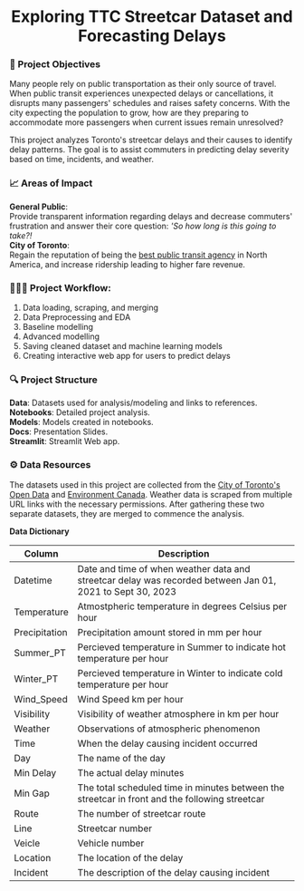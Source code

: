 <div align="center">
  <h1> Exploring TTC Streetcar Dataset and Forecasting Delays </h1>
</div>

### 🚂 Project Objectives 

Many people rely on public transportation as their only source of travel. When public transit experiences unexpected delays or cancellations, it disrupts many passengers' schedules and raises safety concerns. With the city expecting the population to grow, how are they preparing to accommodate more passengers when current issues remain unresolved?

This project analyzes Toronto's streetcar delays and their causes to identify delay patterns. The goal is to assist commuters in predicting delay severity based on time, incidents, and weather.

### 📈 Areas of Impact 

**General Public**:   
Provide transparent information regarding delays and decrease commuters' frustration and answer their core question: *'So how long is this going to take?!*  
**City of Toronto**:  
Regain the reputation of being the [best public transit agency](https://www.ttc.ca/news/2017/June/TTC-named-North-Americas-best-transit-agency-for-2017#:~:text=The%20TTC%20has%20been%20named,of%20the%20people%20of%20Toronto) in North America, and increase ridership leading to higher fare revenue.  

### 🏄🏼‍♂️ Project Workflow:

1. Data loading, scraping, and merging 
2. Data Preprocessing and EDA
3. Baseline modelling
4. Advanced modelling
5. Saving cleaned dataset and machine learning models
6. Creating interactive web app for users to predict delays

### 🔍 Project Structure  
**Data**: Datasets used for analysis/modeling and links to references.    
**Notebooks**: Detailed project analysis.   
**Models**: Models created in notebooks.   
**Docs**: Presentation Slides.  
**Streamlit**: Streamlit Web app.

### ⚙️ Data Resources 
The datasets used in this project are collected from the [City of Toronto's Open Data](https://open.toronto.ca/dataset/ttc-streetcar-delay-data/) and [Environment Canada](https://climate.weather.gc.ca/climate_data/hourly_data_e.html?hlyRange=2009-12-10%7C2023-10-03&dlyRange=2010-02-02%7C2023-10-02&mlyRange=%7C&StationID=48549&Prov=ON&urlExtension=_e.html&searchType=stnProv&optLimit=yearRange&StartYear=2022&EndYear=2023&selRowPerPage=25&Line=179&lstProvince=ON&timeframe=1&time=LST&time=LST&Year=2021&Month=1&Day=13#). Weather data is scraped from multiple URL links with the necessary permissions. After gathering these two separate datasets, they are merged to commence the analysis. 

**Data Dictionary**  

| Column | Description |
| --- | --- |
| Datetime | Date and time of when weather data and streetcar delay was recorded between Jan 01, 2021 to Sept 30, 2023 |
| Temperature | Atmostpheric temperature in degrees Celsius per hour |
| Precipitation | Precipitation amount stored in mm per hour |
| Summer_PT | Percieved temperature in Summer to indicate hot temperature per hour |
| Winter_PT | Percieved temperature in Winter to indicate cold temperature per hour |
| Wind_Speed | Wind Speed km per hour |
| Visibility | Visibility of weather atmosphere in km per hour |
| Weather | Observations of atmospheric phenomenon |
| Time | When the delay causing incident occurred |
| Day | The name of the day |
| Min Delay | The actual delay minutes |
| Min Gap | The total scheduled time in minutes between the streetcar in front and the following streetcar | 
| Route | The number of streetcar route | 
| Line | Streetcar number | 
| Veicle | Vehicle number | 
| Location | The location of the delay | 
| Incident | The description of the delay causing incident | 
